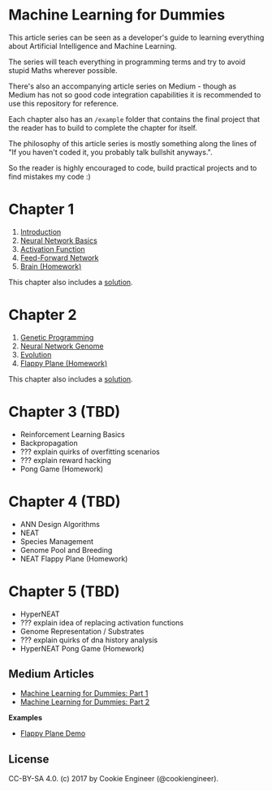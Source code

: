 
# Machine Learning for Dummies

This article series can be seen as a developer's guide to
learning everything about Artificial Intelligence and
Machine Learning.

The series will teach everything in programming terms and
try to avoid stupid Maths wherever possible.

There's also an accompanying article series on Medium -
though as Medium has not so good code integration capabilities
it is recommended to use this repository for reference.

Each chapter also has an `/example` folder that contains
the final project that the reader has to build to complete
the chapter for itself.

The philosophy of this article series is mostly something
along the lines of "If you haven't coded it, you probably
talk bullshit anyways.".

So the reader is highly encouraged to code, build practical
projects and to find mistakes my code :)


# Chapter 1

1. [Introduction](./chapter-01/00-intro.md)
2. [Neural Network Basics](./chapter-01/01-neural-network-basics.md)
3. [Activation Function](./chapter-01/02-activation-function.md)
4. [Feed-Forward Network](./chapter-01/03-feed-forward-network.md)
5. [Brain (Homework)](./chapter-01/04-homework.md)

This chapter also includes a [solution](./chapter-01/solution).

# Chapter 2

1. [Genetic Programming](./chapter-02/01-genetic-programming.md)
2. [Neural Network Genome](./chapter-02/02-neural-network-genome.md)
3. [Evolution](./chapter-02/03-evolution.md)
4. [Flappy Plane (Homework)](./chapter-02/04-homework.md)

This chapter also includes a [solution](./chapter-02/solution).

# Chapter 3 (TBD)

- Reinforcement Learning Basics
- Backpropagation
- ??? explain quirks of overfitting scenarios
- ??? explain reward hacking
- Pong Game (Homework)

# Chapter 4 (TBD)

- ANN Design Algorithms
- NEAT
- Species Management
- Genome Pool and Breeding
- NEAT Flappy Plane (Homework)

# Chapter 5 (TBD)

- HyperNEAT
- ??? explain idea of replacing activation functions
- Genome Representation / Substrates
- ??? explain quirks of dna history analysis
- HyperNEAT Pong Game (Homework)


## Medium Articles

- [Machine Learning for Dummies: Part 1](https://medium.com/@cookiengineer/machine-learning-for-dummies-part-1-dbaca076ec07)
- [Machine Learning for Dummies: Part 2](https://medium.com/@cookiengineer/machine-learning-for-dummies-part-2-270165fc1700)

**Examples**

- [Flappy Plane Demo](https://github.com/cookiengineer/talks/tree/master/demo/flappy-plane)



## License

CC-BY-SA 4.0. (c) 2017 by Cookie Engineer (@cookiengineer).

